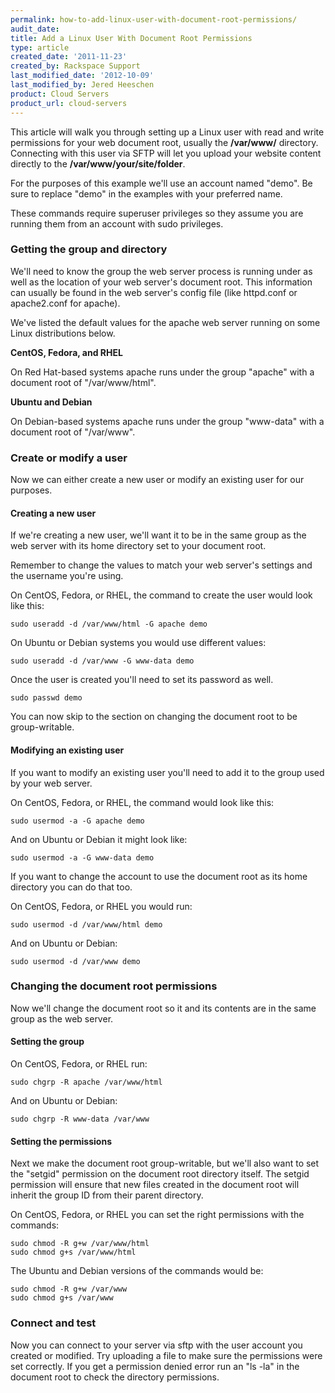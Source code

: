 ```yaml
---
permalink: how-to-add-linux-user-with-document-root-permissions/
audit_date:
title: Add a Linux User With Document Root Permissions
type: article
created_date: '2011-11-23'
created_by: Rackspace Support
last_modified_date: '2012-10-09'
last_modified_by: Jered Heeschen
product: Cloud Servers
product_url: cloud-servers
---
```


This article will walk you through setting up a Linux user with read and write permissions 
for your web document root, usually the **/var/www/** directory. Connecting with this user 
via SFTP will let you upload your website content directly to the **/var/www/your/site/folder**.

For the purposes of this example we'll use an account named "demo". Be sure to replace "demo" 
in the examples with your preferred name.

These commands require superuser privileges so they assume you are running them from an 
account with sudo privileges.

### Getting the group and directory

We'll need to know the group the web server process is running under as well as the location 
of your web server's document root. This information can usually be found in the web server's 
config file (like httpd.conf or apache2.conf for apache).

We've listed the default values for the apache web server running on some Linux distributions below.

**CentOS, Fedora, and RHEL**

On Red Hat-based systems apache runs under the group "apache" with a document root of "/var/www/html".

**Ubuntu and Debian**

On Debian-based systems apache runs under the group "www-data" with a document root of "/var/www".

### Create or modify a user

Now we can either create a new user or modify an existing user for our purposes.

#### Creating a new user

If we're creating a new user, we'll want it to be in the same group as the web server with 
its home directory set to your document root.

Remember to change the values to match your web server's settings and the username you're using.

On CentOS, Fedora, or RHEL, the command to create the user would look like this:

    sudo useradd -d /var/www/html -G apache demo

On Ubuntu or Debian systems you would use different values:

    sudo useradd -d /var/www -G www-data demo

Once the user is created you'll need to set its password as well.

    sudo passwd demo

You can now skip to the section on changing the document root to be group-writable.

#### Modifying an existing user

If you want to modify an existing user you'll need to add it to the group used by your web server.

On CentOS, Fedora, or RHEL, the command would look like this:

    sudo usermod -a -G apache demo

And on Ubuntu or Debian it might look like:

    sudo usermod -a -G www-data demo

If you want to change the account to use the document root as its home directory you can do that too.

On CentOS, Fedora, or RHEL you would run:

    sudo usermod -d /var/www/html demo

And on Ubuntu or Debian:

    sudo usermod -d /var/www demo

### Changing the document root permissions

Now we'll change the document root so it and its contents are in the same group as the web server.

#### Setting the group

On CentOS, Fedora, or RHEL run:

    sudo chgrp -R apache /var/www/html

And on Ubuntu or Debian:

    sudo chgrp -R www-data /var/www

#### Setting the permissions

Next we make the document root group-writable, but we'll also want to set the "setgid" 
permission on the document root directory itself. The setgid permission will ensure that new 
files created in the document root will inherit the group ID from their parent directory.

On CentOS, Fedora, or RHEL you can set the right permissions with the commands:

    sudo chmod -R g+w /var/www/html
    sudo chmod g+s /var/www/html

The Ubuntu and Debian versions of the commands would be:

    sudo chmod -R g+w /var/www
    sudo chmod g+s /var/www

### Connect and test

Now you can connect to your server via sftp with the user account you created or modified. 
Try uploading a file to make sure the permissions were set correctly. If you get a permission 
denied error run an "ls -la" in the document root to check the directory permissions.
